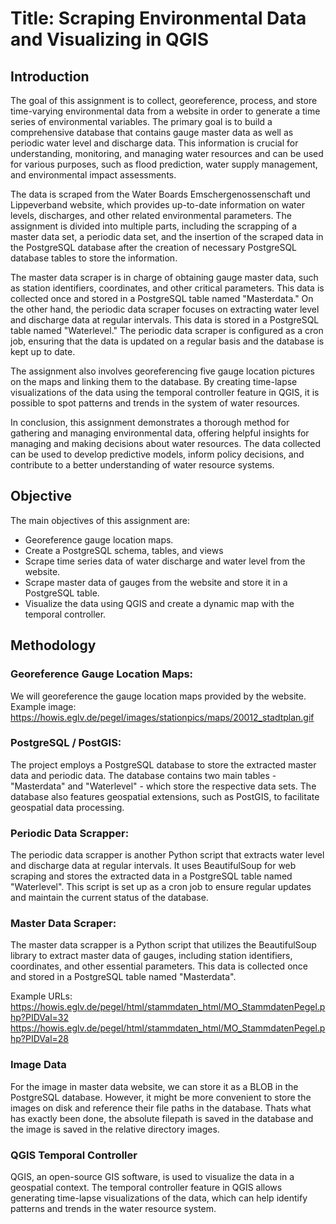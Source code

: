 # Title: Scraping Environmental Data and Visualizing in QGIS

## Introduction

The goal of this assignment is to collect, georeference, process, and store time-varying environmental data from a website in order to generate a time series of environmental variables. The primary goal is to build a comprehensive database that contains gauge master data as well as periodic water level and discharge data. This information is crucial for understanding, monitoring, and managing water resources and can be used for various purposes, such as flood prediction, water supply management, and environmental impact assessments.

The data is scraped from the Water Boards Emschergenossenschaft und Lippeverband website, which provides up-to-date information on water levels, discharges, and other related environmental parameters. The assignment is divided into multiple parts, including the scrapping of a master data set, a periodic data set, and the insertion of the scraped data in the PostgreSQL database after the creation of necessary PostgreSQL database tables to store the information.

The master data scraper is in charge of obtaining gauge master data, such as station identifiers, coordinates, and other critical parameters. This data is collected once and stored in a PostgreSQL table named "Masterdata." On the other hand, the periodic data scraper focuses on extracting water level and discharge data at regular intervals. This data is stored in a PostgreSQL table named "Waterlevel." The periodic data scraper is configured as a cron job, ensuring that the data is updated on a regular basis and the database is kept up to date.

The assignment also involves georeferencing five gauge location pictures on the maps and linking them to the database. By creating time-lapse visualizations of the data using the temporal controller feature in QGIS, it is possible to spot patterns and trends in the system of water resources.

In conclusion, this assignment demonstrates a thorough method for gathering and managing environmental data, offering helpful insights for managing and making decisions about water resources. The data collected can be used to develop predictive models, inform policy decisions, and contribute to a better understanding of water resource systems.

## Objective

The main objectives of this assignment are:

- Georeference gauge location maps.
- Create a PostgreSQL schema, tables, and views
- Scrape time series data of water discharge and water level from the website.
- Scrape master data of gauges from the website and store it in a PostgreSQL table.
- Visualize the data using QGIS and create a dynamic map with the temporal controller.



## Methodology

### Georeference Gauge Location Maps:

We will georeference the gauge location maps provided by the website.
Example image: https://howis.eglv.de/pegel/images/stationpics/maps/20012_stadtplan.gif

### PostgreSQL / PostGIS:

The project employs a PostgreSQL database to store the extracted master data and periodic data. The database contains two main tables - "Masterdata" and "Waterlevel" - which store the respective data sets. The database also features geospatial extensions, such as PostGIS, to facilitate geospatial data processing.

### Periodic Data Scrapper:

The periodic data scrapper is another Python script that extracts water level and discharge data at regular intervals. It uses BeautifulSoup for web scraping and stores the extracted data in a PostgreSQL table named "Waterlevel". This script is set up as a cron job to ensure regular updates and maintain the current status of the database.

### Master Data Scraper:

The master data scrapper is a Python script that utilizes the BeautifulSoup library to extract master data of gauges, including station identifiers, coordinates, and other essential parameters. This data is collected once and stored in a PostgreSQL table named "Masterdata".

Example URLs:
https://howis.eglv.de/pegel/html/stammdaten_html/MO_StammdatenPegel.php?PIDVal=32
https://howis.eglv.de/pegel/html/stammdaten_html/MO_StammdatenPegel.php?PIDVal=28

### Image Data 

For the image in master data website, we can store it as a BLOB in the PostgreSQL database. However, it might be more convenient to store the images on disk and reference their file paths in the database. Thats what has exactly been done, the absolute filepath is saved in the database and the image is saved in the relative directory images.

### QGIS Temporal Controller 

QGIS, an open-source GIS software, is used to visualize the data in a geospatial context. The temporal controller feature in QGIS allows generating time-lapse visualizations of the data, which can help identify patterns and trends in the water resource system.

